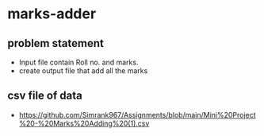 # marks-adder
## problem statement
- Input file contain Roll no. and marks.
- create output file that add all the marks
 ## csv file of data
 - https://github.com/Simrank967/Assignments/blob/main/Mini%20Project%20-%20Marks%20Adding%20(1).csv
